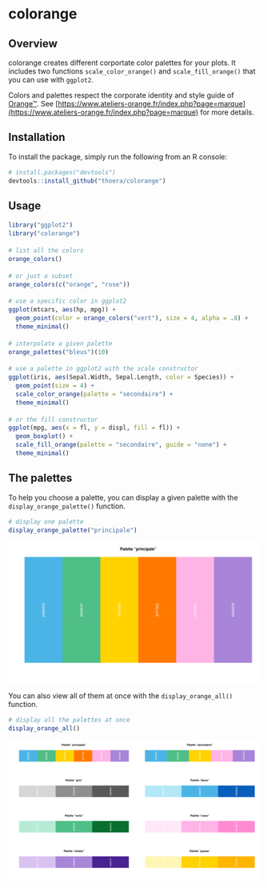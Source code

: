 # colorange

## Overview

colorange creates different corportate color palettes for your plots. It includes two functions `scale_color_orange()` and `scale_fill_orange()` that you can use with `ggplot2`.

Colors and palettes respect the corporate identity and style guide of [Orange™](https://www.orange.com/en/home). See [https://www.ateliers-orange.fr/index.php?page=marque](https://www.ateliers-orange.fr/index.php?page=marque) for more details.

## Installation

To install the package, simply run the following from an R console:

```r
# install.packages("devtools")
devtools::install_github("thoera/colorange")
```

## Usage

```r
library("ggplot2")
library("colorange")

# list all the colors
orange_colors()

# or just a subset
orange_colors(c("orange", "rose"))

# use a specific color in ggplot2
ggplot(mtcars, aes(hp, mpg)) +
  geom_point(color = orange_colors("vert"), size = 4, alpha = .8) +
  theme_minimal()

# interpolate a given palette
orange_palettes("bleus")(10)

# use a palette in ggplot2 with the scale constructor
ggplot(iris, aes(Sepal.Width, Sepal.Length, color = Species)) +
  geom_point(size = 4) +
  scale_color_orange(palette = "secondaire") +
  theme_minimal()

# or the fill constructor
ggplot(mpg, aes(x = fl, y = displ, fill = fl)) +
  geom_boxplot() +
  scale_fill_orange(palette = "secondaire", guide = "none") +
  theme_minimal()
```

## The palettes

To help you choose a palette, you can display a given palette with the `display_orange_palette()` function.

```r
# display one palette
display_orange_palette("principale")
```

![palette_main.png](/palettes/palette_main.png?raw=true)

 You can also view all of them at once with the `display_orange_all()` function.

```r
# display all the palettes at once
display_orange_all()
```

![palettes_all.png](/palettes/palettes_all.png?raw=true)
